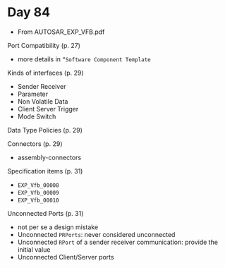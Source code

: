 # Day 84

* From AUTOSAR\_EXP\_VFB.pdf

Port Compatibility (p. 27)
* more details in `“Software Component Template`

Kinds of interfaces (p. 29)
* Sender Receiver
* Parameter
* Non Volatile Data
* Client Server Trigger
* Mode Switch

Data Type Policies (p. 29)

Connectors (p. 29)
* assembly-connectors

Specification items (p. 31)
* `EXP_Vfb_00008`
* `EXP_Vfb_00009`
* `EXP_Vfb_00010`

Unconnected Ports (p. 31)
* not per se a design mistake
* Unconnected `PRPorts`: never considered unconnected
* Unconnected `RPort` of a sender receiver communication: provide the initial value
* Unconnected Client/Server ports
